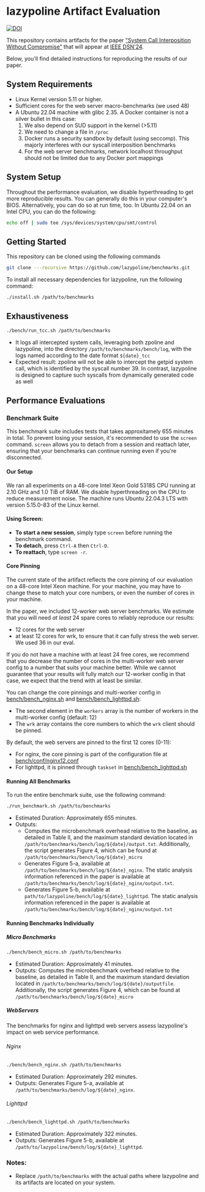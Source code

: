 # lazypoline Artifact Evaluation

[![DOI](https://zenodo.org/badge/DOI/10.5281/zenodo.10372035.svg)](https://doi.org/10.5281/zenodo.10372035)

This repository contains artifacts for the paper ["System Call Interposition Without Compromise"](https://adriaanjacobs.github.io/files/dsn24lazypoline.pdf) that will appear at [IEEE DSN'24](https://dsn2024uq.github.io/). 

Below, you'll find detailed instructions for reproducing the results of our paper.

## System Requirements
- Linux Kernel version 5.11 or higher.
- Sufficient cores for the web server macro-benchmarks (we used 48)
- A Ubuntu 22.04 machine with glibc 2.35. A Docker container is not a silver bullet in this case:
    1. We also depend on SUD support in the kernel (>5.11)
    2. We need to change a file in `/proc`
    3. Docker runs a security sandbox by default (using seccomp). This majorly interferes with our syscall interposition benchmarks
    4. For the web server benchmarks, network localhost throughput should not be limited due to any Docker port mappings

## System Setup
Throughout the performance evaluation, we disable hyperthreading to get more reproducible results.
You can generally do this in your computer's BIOS. Alternatively, you can do so at run time, too. 
In Ubuntu 22.04 on an Intel CPU, you can do the following:
```bash
echo off | sudo tee /sys/devices/system/cpu/smt/control
```

## Getting Started 
This repository can be cloned using the following commands
```bash
git clone ---recursive https://github.com/lazypoline/benchmarks.git
```

To install all necessary dependencies for lazypoline, run the following command:

```bash
./install.sh /path/to/benchmarks
```

## Exhaustiveness  

```bash
./bench/run_tcc.sh /path/to/benchmarks
```
- It logs all intercepted system calls, leveraging both zpoline and lazypoline, into the directory `/path/to/benchmarks/bench/log`, with the logs named according to the date format `${date}_tcc`
- Expected result: zpoline will not be able to intercept the getpid system call, which is identified by the syscall number 39. In contrast, lazypoline is designed to capture such syscalls from dynamically generated code as well

## Performance Evaluations 

### Benchmark Suite
This benchmark suite includes tests that takes approxitamely 655 minutes in total. To prevent losing your session, it's recommended to use the `screen` command. `screen` allows you to detach from a session and reattach later, ensuring that your benchmarks can continue running even if you're disconnected.

#### Our Setup
We ran all experiments on a 48-core Intel Xeon Gold 5318S CPU running at 2.10 GHz and 1.0 TiB of RAM. We disable hyperthreading on the CPU to reduce measurement noise.
The machine runs Ubuntu 22.04.3 LTS with version 5.15.0-83 of the Linux kernel. 

#### Using Screen:

- **To start a new session**, simply type `screen` before running the benchmark command.
- **To detach**, press `Ctrl-A` then `Ctrl-D`.
- **To reattach**, type `screen -r`.


#### Core Pinning
The current state of the artifact reflects the core pinning of our evaluation on a 48-core Intel Xeon machine.
For your machine, you may have to change these to match your core numbers, or even the number of cores in your machine.

In the paper, we included 12-worker web server benchmarks. We estimate that you will need _at least_ 24 spare cores to reliably reproduce our results:
* 12 cores for the web server
* at least 12 cores for wrk, to ensure that it can fully stress the web server. We used 36 in our eval.

If you do not have a machine with at least 24 free cores, we recommend that you decrease the number of cores in the multi-worker web server config to a number that suits your machine better. While we cannot guarantee that your results will fully match our 12-worker config in that case, we expect that the trend with at least be similar.

You can change the core pinnings and multi-worker config in [bench/bench_nginx.sh](bench/bench_nginx.sh) and [bench/bench_lighttpd.sh](bench/bench_lighttpd.sh):
* The second element in the `workers` array is the number of workers in the multi-worker config (default: 12)
* The `wrk` array contains the core numbers to which the `wrk` client should be pinned.

By default, the web servers are pinned to the first 12 cores (0-11):
* For nginx, the core pinning is part of the configuration file at [bench/conf/nginx12.conf](bench/conf/nginx12.conf)
* For lighttpd, it is pinned through `taskset` in [bench/bench_lighttpd.sh](bench/bench_lighttpd.sh)

#### Running All Benchmarks

To run the entire benchmark suite, use the following command:

```bash
./run_benchmark.sh /path/to/benchmarks
```

- Estimated Duration: Approximately 655 minutes.
- Outputs: 
    - Computes the microbenchmark overhead relative to the baseline, as detailed in Table II, and the maximum standard deviation located in `/path/to/benchmarks/bench/log/${date}/output.txt`. Additionally, the script generates Figure 4, which can be found at `/path/to/benchmarks/bench/log/${date}_micro`
    - Generates Figure 5-a, available at `/path/to/benchmarks/bench/log/${date}_nginx`. The static analysis information referenced in the paper is available at `/path/to/benchmarks/bench/log/${date}_nginx/output.txt`.
    - Generates Figure 5-b,  available at `path/to/lazypoline/bench/log/${date}_lighttpd`. The static analysis information referenced in the paper is available at `/path/to/benchmarks/bench/log/${date}_nginx/output.txt`



#### Running Benchmarks Individually


##### Micro Benchmarks
```bash
./bench/bench_micro.sh /path/to/benchmarks
```

- Estimated Duration: Approximately 41 minutes.
- Outputs: Computes the microbenchmark overhead relative to the baseline, as detailed in Table II, and the maximum standard deviation located in `/path/to/benchmarks/bench/log/${date}/outputfile`. Additionally, the script generates Figure 4, which can be found at `/path/to/benchmarks/bench/log/${date}_micro`

##### WebServers
The benchmarks for nginx and lighttpd web servers assess lazypoline's impact on web service performance.

###### Nginx
```bash
./bench/bench_nginx.sh /path/to/benchmarks
```
-  Estimated Duration: Approximately 292 minutes.
-  Outputs: Generates Figure 5-a, available at `/path/to/benchmarks/bench/log/${date}_nginx`.

###### Lighttpd

```bash
./bench/bench_lighttpd.sh /path/to/benchmarks
```
-  Estimated Duration: Approximately 322 minutes.
-  Outputs: Generates Figure 5-b,  available at `/path/to/lazypoline/bench/log/${date}_lighttpd`.


### Notes:

- Replace `/path/to/benchmarks` with the actual paths where lazypoline and its artifacts are located on your system.
